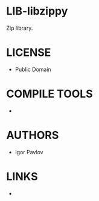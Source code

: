 # LIB-libzippy
Zip library.

LICENSE
===============
* Public Domain

COMPILE TOOLS
===============
* 
 
AUTHORS
===============
* Igor Pavlov

LINKS
===============
* 



